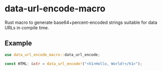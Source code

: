 # data-url-encode-macro

Rust macro to generate base64+percent-encoded strings suitable for data URLs in compile time.

## Example

```rust
use data_url_encode_macro::data_url_encode;

const HTML: &str = data_url_encode!("<h1>Hello, World!</h1>");
```
